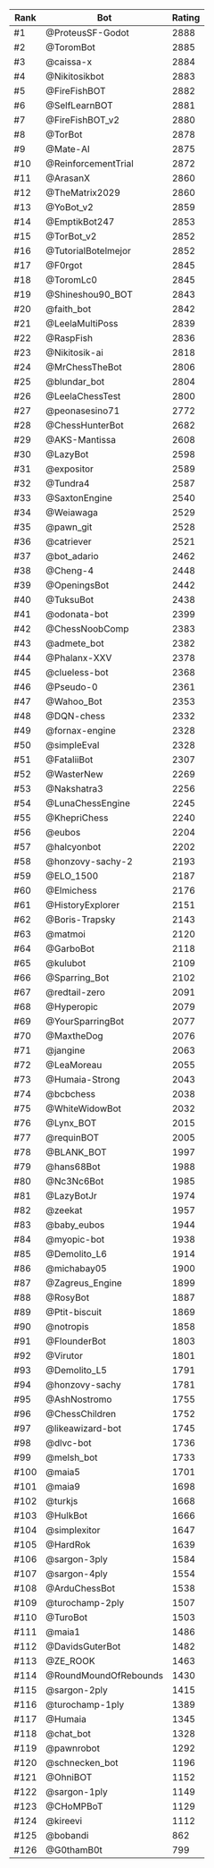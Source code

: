 Rank|Bot|Rating
---|---|---
#1|@ProteusSF-Godot|2888
#2|@ToromBot|2885
#3|@caissa-x|2884
#4|@Nikitosikbot|2883
#5|@FireFishBOT|2882
#6|@SelfLearnBOT|2881
#7|@FireFishBOT_v2|2880
#8|@TorBot|2878
#9|@Mate-AI|2875
#10|@ReinforcementTrial|2872
#11|@ArasanX|2860
#12|@TheMatrix2029|2860
#13|@YoBot_v2|2859
#14|@EmptikBot247|2853
#15|@TorBot_v2|2852
#16|@TutorialBotelmejor|2852
#17|@F0rgot|2845
#18|@ToromLc0|2845
#19|@Shineshou90_BOT|2843
#20|@faith_bot|2842
#21|@LeelaMultiPoss|2839
#22|@RaspFish|2836
#23|@Nikitosik-ai|2818
#24|@MrChessTheBot|2806
#25|@blundar_bot|2804
#26|@LeelaChessTest|2800
#27|@peonasesino71|2772
#28|@ChessHunterBot|2682
#29|@AKS-Mantissa|2608
#30|@LazyBot|2598
#31|@expositor|2589
#32|@Tundra4|2587
#33|@SaxtonEngine|2540
#34|@Weiawaga|2529
#35|@pawn_git|2528
#36|@catriever|2521
#37|@bot_adario|2462
#38|@Cheng-4|2448
#39|@OpeningsBot|2442
#40|@TuksuBot|2438
#41|@odonata-bot|2399
#42|@ChessNoobComp|2383
#43|@admete_bot|2382
#44|@Phalanx-XXV|2378
#45|@clueless-bot|2368
#46|@Pseudo-0|2361
#47|@Wahoo_Bot|2353
#48|@DQN-chess|2332
#49|@fornax-engine|2328
#50|@simpleEval|2328
#51|@FataliiBot|2307
#52|@WasterNew|2269
#53|@Nakshatra3|2256
#54|@LunaChessEngine|2245
#55|@KhepriChess|2240
#56|@eubos|2204
#57|@halcyonbot|2202
#58|@honzovy-sachy-2|2193
#59|@ELO_1500|2187
#60|@Elmichess|2176
#61|@HistoryExplorer|2151
#62|@Boris-Trapsky|2143
#63|@matmoi|2120
#64|@GarboBot|2118
#65|@kulubot|2109
#66|@Sparring_Bot|2102
#67|@redtail-zero|2091
#68|@Hyperopic|2079
#69|@YourSparringBot|2077
#70|@MaxtheDog|2076
#71|@jangine|2063
#72|@LeaMoreau|2055
#73|@Humaia-Strong|2043
#74|@bcbchess|2038
#75|@WhiteWidowBot|2032
#76|@Lynx_BOT|2015
#77|@requinBOT|2005
#78|@BLANK_BOT|1997
#79|@hans68Bot|1988
#80|@Nc3Nc6Bot|1985
#81|@LazyBotJr|1974
#82|@zeekat|1957
#83|@baby_eubos|1944
#84|@myopic-bot|1938
#85|@Demolito_L6|1914
#86|@michabay05|1900
#87|@Zagreus_Engine|1899
#88|@RosyBot|1887
#89|@Ptit-biscuit|1869
#90|@notropis|1858
#91|@FlounderBot|1803
#92|@Virutor|1801
#93|@Demolito_L5|1791
#94|@honzovy-sachy|1781
#95|@AshNostromo|1755
#96|@ChessChildren|1752
#97|@likeawizard-bot|1745
#98|@dlvc-bot|1736
#99|@melsh_bot|1733
#100|@maia5|1701
#101|@maia9|1698
#102|@turkjs|1668
#103|@HulkBot|1666
#104|@simplexitor|1647
#105|@HardRok|1639
#106|@sargon-3ply|1584
#107|@sargon-4ply|1554
#108|@ArduChessBot|1538
#109|@turochamp-2ply|1507
#110|@TuroBot|1503
#111|@maia1|1486
#112|@DavidsGuterBot|1482
#113|@ZE_ROOK|1463
#114|@RoundMoundOfRebounds|1430
#115|@sargon-2ply|1415
#116|@turochamp-1ply|1389
#117|@Humaia|1345
#118|@chat_bot|1328
#119|@pawnrobot|1292
#120|@schnecken_bot|1196
#121|@OhniBOT|1152
#122|@sargon-1ply|1149
#123|@CHoMPBoT|1129
#124|@kireevi|1112
#125|@bobandi|862
#126|@G0thamB0t|799
